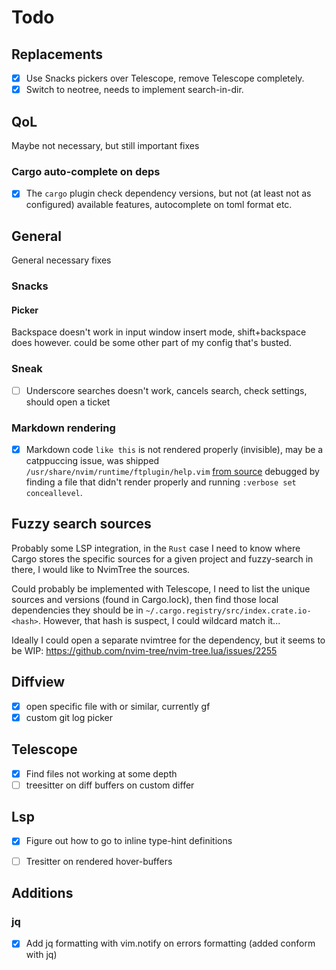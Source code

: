 # Todo

## Replacements

- [x] Use Snacks pickers over Telescope, remove Telescope completely.
- [x] Switch to neotree, needs to implement search-in-dir.

## QoL

Maybe not necessary, but still important fixes

### Cargo auto-complete on deps

- [x] The `cargo` plugin check dependency versions, but not (at least not as configured) available features, autocomplete on toml format etc.

## General

General necessary fixes

### Snacks

#### Picker

Backspace doesn't work in input window insert mode, shift+backspace does however. could be some other part of my config that's busted.

### Sneak

- [ ] Underscore searches doesn't work, cancels search, check settings, should open a ticket

### Markdown rendering

- [x] Markdown code `like this` is not rendered properly (invisible), may be a catppuccing issue, was shipped `/usr/share/nvim/runtime/ftplugin/help.vim` [from source](https://github.com/neovim/neovim/blob/master/runtime/ftplugin/help.vim)
debugged by finding a file that didn't render properly and running `:verbose set conceallevel`.

## Fuzzy search sources

Probably some LSP integration, in the `Rust` case I need to know where Cargo stores the specific sources for a given project and fuzzy-search in there,
I would like to NvimTree the sources. 

Could probably be implemented with Telescope, I need to list the unique sources and versions (found in Cargo.lock), 
then find those local dependencies they should be in `~/.cargo.registry/src/index.crate.io-<hash>`. 
However, that hash is suspect, I could wildcard match it... 

Ideally I could open a separate nvimtree for the dependency, but it seems to be WIP: https://github.com/nvim-tree/nvim-tree.lua/issues/2255


## Diffview

- [x] open specific file with <C-ENTER> or similar, currently <C-w>gf
- [x] custom git log picker

## Telescope

- [x] Find files not working at some depth
- [ ] treesitter on diff buffers on custom differ

## Lsp

- [x] Figure out how to go to inline type-hint definitions
- [ ] Tresitter on rendered hover-buffers


## Additions

### jq

- [x] Add jq formatting with vim.notify on errors formatting (added conform with jq)

